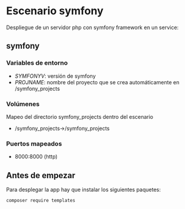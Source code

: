 # Escenario symfony

Despliegue de un servidor php con symfony framework en un service:

## symfony

### Variables de entorno

- *SYMFONYV*: versión de symfony
- *PROJNAME*: nombre del proyecto que se crea automáticamente en /symfony_projects

### Volúmenes

Mapeo del directorio symfony_projects dentro del escenario

- /symfony_projects->/symfony_projects

### Puertos mapeados

- 8000:8000 (http)


## Antes de empezar

Para desplegar la app hay que instalar los siguientes paquetes:  

```bash
composer require templates
```

